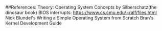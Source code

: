 
##References:
Theory: Operating System Concepts by Silberschatz(the dinosaur book)
BIOS interrupts: https://www.cs.cmu.edu/~ralf/files.html
Nick Blundel's Writing a Simple Operating System from Scratch
Bran's Kernel Development Guide
